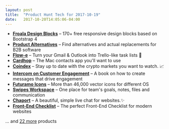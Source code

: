 ```yaml
---
layout: post
title:  "Product Hunt Tech for 2017-10-19"
date:   2017-10-20T14:05:06-04:00
---
```


* **[Froala Design Blocks](https://www.producthunt.com/posts/froala-design-blocks-2?utm_campaign=producthunt-api&utm_medium=api&utm_source=Application%3A+Daily+Digest+RSS+%28ID%3A+3202%29)** – 170+ free responsive design blocks based on Bootstrap 4
* **[Product Alternatives](https://www.producthunt.com/posts/product-alternatives?utm_campaign=producthunt-api&utm_medium=api&utm_source=Application%3A+Daily+Digest+RSS+%28ID%3A+3202%29)** – Find alternatives and actual replacements for B2B software
* **[Flow-e](https://www.producthunt.com/posts/flow-e?utm_campaign=producthunt-api&utm_medium=api&utm_source=Application%3A+Daily+Digest+RSS+%28ID%3A+3202%29)** – Turn your Gmail & Outlook into Trello-like task lists 💌
* **[Cardhop](https://www.producthunt.com/posts/cardhop?utm_campaign=producthunt-api&utm_medium=api&utm_source=Application%3A+Daily+Digest+RSS+%28ID%3A+3202%29)** – The Mac contacts app you'll want to use
* **[Coindex](https://www.producthunt.com/posts/coindex?utm_campaign=producthunt-api&utm_medium=api&utm_source=Application%3A+Daily+Digest+RSS+%28ID%3A+3202%29)** – Stay up to date with the crypto markets you want to watch. 📈
* **[Intercom on Customer Engagement](https://www.producthunt.com/posts/intercom-on-customer-engagement-2?utm_campaign=producthunt-api&utm_medium=api&utm_source=Application%3A+Daily+Digest+RSS+%28ID%3A+3202%29)** – A book on how to create messages that drive engagement
* **[Futuramo Icons](https://www.producthunt.com/posts/futuramo-icons?utm_campaign=producthunt-api&utm_medium=api&utm_source=Application%3A+Daily+Digest+RSS+%28ID%3A+3202%29)** – More than 46,000 vector icons for different OS
* **[Swipes Workspace](https://www.producthunt.com/posts/swipes-workspace?utm_campaign=producthunt-api&utm_medium=api&utm_source=Application%3A+Daily+Digest+RSS+%28ID%3A+3202%29)** – One place for team's goals, notes, files and communication
* **[Chaport](https://www.producthunt.com/posts/chaport?utm_campaign=producthunt-api&utm_medium=api&utm_source=Application%3A+Daily+Digest+RSS+%28ID%3A+3202%29)** – A beautiful, simple live chat for websites.✨
* **[Front-End Checklist](https://www.producthunt.com/posts/front-end-checklist?utm_campaign=producthunt-api&utm_medium=api&utm_source=Application%3A+Daily+Digest+RSS+%28ID%3A+3202%29)** – The perfect Front-End Checklist for modern websites

… and [22 more](https://www.producthunt.com/tech) products
